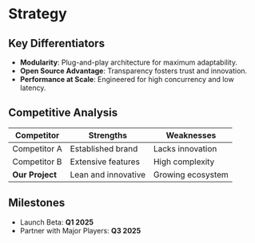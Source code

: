 # Strategy

## Key Differentiators
- **Modularity**: Plug-and-play architecture for maximum adaptability.
- **Open Source Advantage**: Transparency fosters trust and innovation.
- **Performance at Scale**: Engineered for high concurrency and low latency.

## Competitive Analysis
| Competitor     | Strengths              | Weaknesses          |
|----------------|------------------------|---------------------|
| Competitor A   | Established brand      | Lacks innovation    |
| Competitor B   | Extensive features     | High complexity     |
| **Our Project**| Lean and innovative    | Growing ecosystem   |

## Milestones
- Launch Beta: **Q1 2025**
- Partner with Major Players: **Q3 2025**
